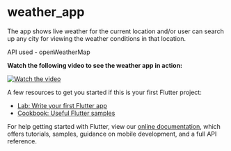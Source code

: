 
# weather_app

The app shows live weather for the current location and/or user can search up any city for viewing the weather conditions in that location.

API used - openWeatherMap

**Watch the following video to see the weather app in action:** 

[![Watch the video](https://i.imgur.com/vKb2F1B.png)](https://www.youtube.com/watch?v=DoiL81UAmUM)

A few resources to get you started if this is your first Flutter project:

- [Lab: Write your first Flutter app](https://flutter.dev/docs/get-started/codelab)
- [Cookbook: Useful Flutter samples](https://flutter.dev/docs/cookbook)

For help getting started with Flutter, view our
[online documentation](https://flutter.dev/docs), which offers tutorials,
samples, guidance on mobile development, and a full API reference.
